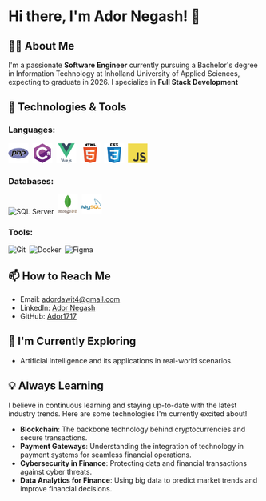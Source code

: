 # Hi there, I'm Ador Negash! 👋

## 👨‍💻 About Me
I'm a passionate **Software Engineer** currently pursuing a Bachelor's degree in Information Technology at Inholland University of Applied Sciences, expecting to graduate in 2026. I specialize in **Full Stack Development**

## 🚀 Technologies & Tools
### Languages:
<img src="https://raw.githubusercontent.com/devicons/devicon/master/icons/php/php-original.svg" width="40" height="40" alt="PHP">&nbsp;
<img src="https://raw.githubusercontent.com/devicons/devicon/master/icons/csharp/csharp-original.svg" width="40" height="40" alt="C#">&nbsp;
<img src="https://raw.githubusercontent.com/devicons/devicon/master/icons/vuejs/vuejs-original-wordmark.svg" width="40" height="40" alt="Vue.js">&nbsp;
<img src="https://raw.githubusercontent.com/devicons/devicon/master/icons/html5/html5-original-wordmark.svg" width="40" height="40" alt="HTML5">&nbsp;
<img src="https://raw.githubusercontent.com/devicons/devicon/master/icons/css3/css3-original-wordmark.svg" width="40" height="40" alt="CSS3">&nbsp;
<img src="https://raw.githubusercontent.com/devicons/devicon/master/icons/javascript/javascript-original.svg" width="40" height="40" alt="JavaScript">

### Databases:
<img src="https://camo.githubusercontent.com/7518bdbe92e34ee62df755ffe857fafb4a7c537ed0e1b9f6a5bef7a1d3c8356a/68747470733a2f2f7777772e7376677265706f2e636f6d2f73686f772f3330333232392f6d6963726f736f66742d73716c2d7365727665722d6c6f676f2e737667" width="40" height="40" alt="SQL Server">&nbsp;
<img src="https://raw.githubusercontent.com/devicons/devicon/master/icons/mongodb/mongodb-original-wordmark.svg" width="40" height="40" alt="MongoDB">&nbsp;
<img src="https://raw.githubusercontent.com/devicons/devicon/master/icons/mysql/mysql-original-wordmark.svg" width="40" height="40" alt="MySQL">

### Tools:
<img src="https://camo.githubusercontent.com/fcafa5ebc1f5f789ae7d012a3ecd8fe7bda49516591caf7c37698f764165d880/68747470733a2f2f7777772e766563746f726c6f676f2e7a6f6e652f6c6f676f732f6769742d73636d2f6769742d73636d2d69636f6e2e737667" width="40" height="40" alt="Git">&nbsp;
<img src="https://camo.githubusercontent.com/29e5d9a5b1c8749e1b7ccfa25e1edb42359ab85181b3382eb257aad5651840ac/68747470733a2f2f7777772e766563746f726c6f676f2e7a6f6e652f6c6f676f732f646f636b65722f646f636b65722d69636f6e2e737667" width="40" height="40" alt="Docker">&nbsp;
<img src="https://camo.githubusercontent.com/f32e9cca1f0df0138a8f536217daa54ad21b6913642422f32e3c5c623f3a06b9/68747470733a2f2f7777772e766563746f726c6f676f2e7a6f6e652f6c6f676f732f6669676d612f6669676d612d69636f6e2e737667" width="40" height="40" alt="Figma">

## 📫 How to Reach Me
- Email: [adordawit4@gmail.com](mailto:adordawit4@gmail.com)
- LinkedIn: [Ador Negash](https://www.linkedin.com/in/ador-negash-503502250/)
- GitHub: [Ador1717](https://github.com/Ador1717)

## 🌱 I'm Currently Exploring
- Artificial Intelligence and its applications in real-world scenarios.

## 💡 Always Learning
I believe in continuous learning and staying up-to-date with the latest industry trends. Here are some technologies I'm currently excited about!
- **Blockchain**: The backbone technology behind cryptocurrencies and secure transactions.
- **Payment Gateways**: Understanding the integration of technology in payment systems for seamless financial operations.
- **Cybersecurity in Finance**: Protecting data and financial transactions against cyber threats.
- **Data Analytics for Finance**: Using big data to predict market trends and improve financial decisions.
